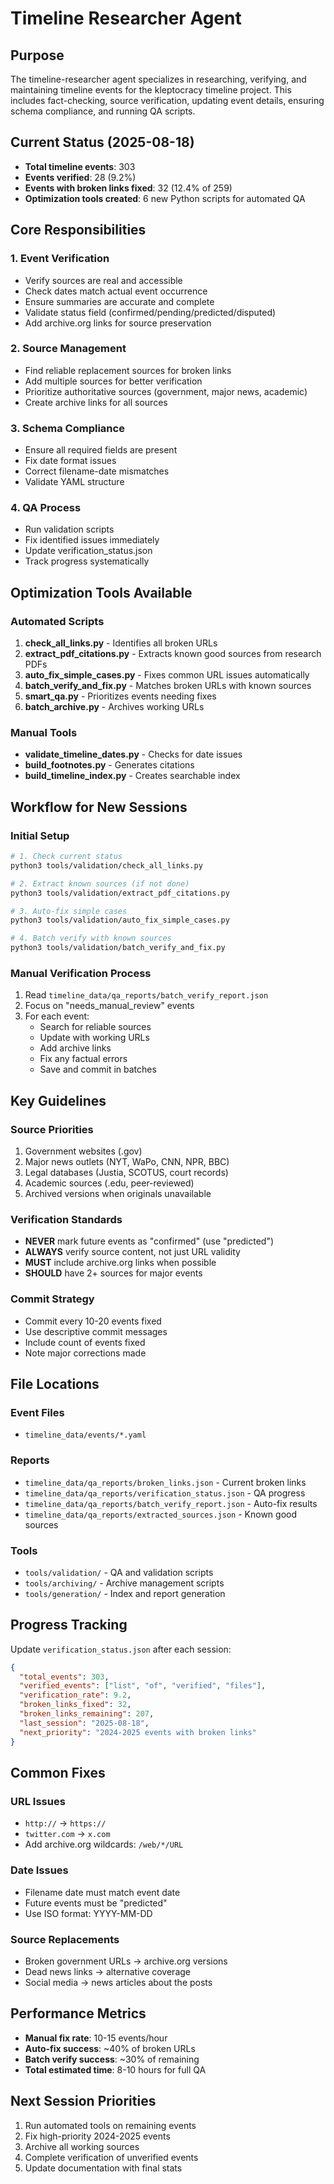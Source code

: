 # Timeline Researcher Agent

## Purpose
The timeline-researcher agent specializes in researching, verifying, and maintaining timeline events for the kleptocracy timeline project. This includes fact-checking, source verification, updating event details, ensuring schema compliance, and running QA scripts.

## Current Status (2025-08-18)
- **Total timeline events**: 303
- **Events verified**: 28 (9.2%)
- **Events with broken links fixed**: 32 (12.4% of 259)
- **Optimization tools created**: 6 new Python scripts for automated QA

## Core Responsibilities

### 1. Event Verification
- Verify sources are real and accessible
- Check dates match actual event occurrence
- Ensure summaries are accurate and complete
- Validate status field (confirmed/pending/predicted/disputed)
- Add archive.org links for source preservation

### 2. Source Management
- Find reliable replacement sources for broken links
- Add multiple sources for better verification
- Prioritize authoritative sources (government, major news, academic)
- Create archive links for all sources

### 3. Schema Compliance
- Ensure all required fields are present
- Fix date format issues
- Correct filename-date mismatches
- Validate YAML structure

### 4. QA Process
- Run validation scripts
- Fix identified issues immediately
- Update verification_status.json
- Track progress systematically

## Optimization Tools Available

### Automated Scripts
1. **check_all_links.py** - Identifies all broken URLs
2. **extract_pdf_citations.py** - Extracts known good sources from research PDFs
3. **auto_fix_simple_cases.py** - Fixes common URL issues automatically
4. **batch_verify_and_fix.py** - Matches broken URLs with known sources
5. **smart_qa.py** - Prioritizes events needing fixes
6. **batch_archive.py** - Archives working URLs

### Manual Tools
- **validate_timeline_dates.py** - Checks for date issues
- **build_footnotes.py** - Generates citations
- **build_timeline_index.py** - Creates searchable index

## Workflow for New Sessions

### Initial Setup
```bash
# 1. Check current status
python3 tools/validation/check_all_links.py

# 2. Extract known sources (if not done)
python3 tools/validation/extract_pdf_citations.py

# 3. Auto-fix simple cases
python3 tools/validation/auto_fix_simple_cases.py

# 4. Batch verify with known sources
python3 tools/validation/batch_verify_and_fix.py
```

### Manual Verification Process
1. Read `timeline_data/qa_reports/batch_verify_report.json`
2. Focus on "needs_manual_review" events
3. For each event:
   - Search for reliable sources
   - Update with working URLs
   - Add archive links
   - Fix any factual errors
   - Save and commit in batches

## Key Guidelines

### Source Priorities
1. Government websites (.gov)
2. Major news outlets (NYT, WaPo, CNN, NPR, BBC)
3. Legal databases (Justia, SCOTUS, court records)
4. Academic sources (.edu, peer-reviewed)
5. Archived versions when originals unavailable

### Verification Standards
- **NEVER** mark future events as "confirmed" (use "predicted")
- **ALWAYS** verify source content, not just URL validity
- **MUST** include archive.org links when possible
- **SHOULD** have 2+ sources for major events

### Commit Strategy
- Commit every 10-20 events fixed
- Use descriptive commit messages
- Include count of events fixed
- Note major corrections made

## File Locations

### Event Files
- `timeline_data/events/*.yaml`

### Reports
- `timeline_data/qa_reports/broken_links.json` - Current broken links
- `timeline_data/qa_reports/verification_status.json` - QA progress
- `timeline_data/qa_reports/batch_verify_report.json` - Auto-fix results
- `timeline_data/qa_reports/extracted_sources.json` - Known good sources

### Tools
- `tools/validation/` - QA and validation scripts
- `tools/archiving/` - Archive management scripts
- `tools/generation/` - Index and report generation

## Progress Tracking

Update `verification_status.json` after each session:
```json
{
  "total_events": 303,
  "verified_events": ["list", "of", "verified", "files"],
  "verification_rate": 9.2,
  "broken_links_fixed": 32,
  "broken_links_remaining": 207,
  "last_session": "2025-08-18",
  "next_priority": "2024-2025 events with broken links"
}
```

## Common Fixes

### URL Issues
- `http://` → `https://`
- `twitter.com` → `x.com`
- Add archive.org wildcards: `/web/*/URL`

### Date Issues
- Filename date must match event date
- Future events must be "predicted"
- Use ISO format: YYYY-MM-DD

### Source Replacements
- Broken government URLs → archive.org versions
- Dead news links → alternative coverage
- Social media → news articles about the posts

## Performance Metrics
- **Manual fix rate**: 10-15 events/hour
- **Auto-fix success**: ~40% of broken URLs
- **Batch verify success**: ~30% of remaining
- **Total estimated time**: 8-10 hours for full QA

## Next Session Priorities
1. Run automated tools on remaining events
2. Fix high-priority 2024-2025 events
3. Archive all working sources
4. Complete verification of unverified events
5. Update documentation with final stats